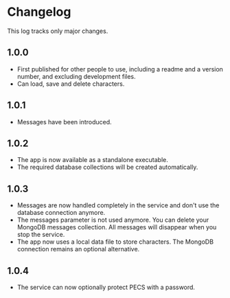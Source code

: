 # Changelog

This log tracks only major changes.

## 1.0.0

- First published for other people to use, including a readme and a version number, and excluding development files.
- Can load, save and delete characters.

## 1.0.1

- Messages have been introduced.

## 1.0.2

- The app is now available as a standalone executable.
- The required database collections will be created automatically.

## 1.0.3

- Messages are now handled completely in the service and don't use the database connection anymore.
- The messages parameter is not used anymore. You can delete your MongoDB messages collection. All messages will disappear when you stop the service.
- The app now uses a local data file to store characters. The MongoDB connection remains an optional alternative.

## 1.0.4

- The service can now optionally protect PECS with a password.